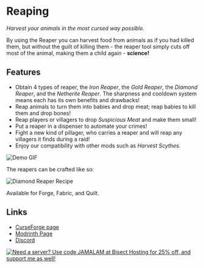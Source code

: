 # Reaping

_Harvest your animals in the most cursed way possible._

By using the Reaper you can harvest food from animals as if you had killed them, but without the guilt of killing them -
the reaper tool simply cuts off most of the animal, making them a child again - **science!**

## Features

- Obtain 4 types of reaper, the _Iron Reaper_, the _Gold Reaper_, the _Diamond Reaper_, and the _Netherite Reaper_. The
  sharpness and cooldown system means each has its own benefits and drawbacks!
- Reap animals to turn them into babies and drop meat; reap babies to kill them and drop bones!
- Reap players or villagers to drop _Suspicious Meat_ and make them small!
- Put a reaper in a dispenser to automate your crimes!
- Fight a new kind of pillager, who carries a reaper and will reap any villagers it finds during a raid!
- Enjoy our compatibility with other mods such as _Harvest Scythes_.

![Demo GIF](https://github.com/JamCoreModding/Reaping/raw/1.19/demo.gif)

The reapers can be crafted like so:

![Diamond Reaper Recipe](https://github.com/JamCoreModding/Reaping/raw/1.19/recipe.png)

Available for Forge, Fabric, and Quilt.

## Links

- [CurseForge page](https://www.curseforge.com/minecraft/mc-mods/reaping)
- [Modrinth Page](https://modrinth.com/mods/reaping)
- [Discord](https://discord.jamalam.tech)

[![Need a server? Use code JAMALAM at Bisect Hosting for 25% off, and support me as well!](https://www.bisecthosting.com/partners/custom-banners/bed9e0dd-9142-4d6e-8683-b593593c11ff.webp)](https://bisecthosting.com/jamalam)

